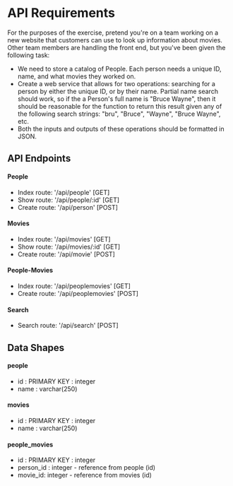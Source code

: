 # API Requirements
For the purposes of the exercise, pretend you're on a team working on a new website that customers can use to look up information about movies. Other team members are handling the front end, but you've been given the following task:

- We need to store a catalog of People. Each person needs a unique ID, name, and what movies they worked on.
- Create a web service that allows for two operations: searching for a person by either the unique ID, or by their name. Partial name search should work, so if the a Person's full name is "Bruce Wayne", then it should be reasonable for the function to return this result given any of the following search strings: "bru", "Bruce", "Wayne", "Bruce Wayne", etc.
- Both the inputs and outputs of these operations should be formatted in JSON.

## API Endpoints
#### People
- Index route: '/api/people' [GET]
- Show route: '/api/people/:id' [GET] 
- Create route: '/api/person' [POST]

#### Movies
- Index route: '/api/movies' [GET]
- Show route: '/api/movies/:id' [GET]
- Create route: '/api/movie' [POST]

#### People-Movies
- Index route: '/api/peoplemovies' [GET]
- Create route: '/api/peoplemovies' [POST]

#### Search
- Search route: '/api/search' [POST]

## Data Shapes
#### people
- id : PRIMARY KEY : integer
- name : varchar(250)

#### movies
- id : PRIMARY KEY : integer
- name : varchar(250)

#### people_movies
- id : PRIMARY KEY : integer
- person_id : integer - reference from people (id)
- movie_id: integer - reference from movies (id)